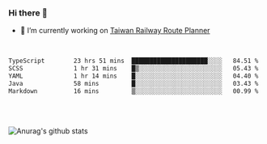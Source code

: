 ### Hi there 👋

- 🔭 I’m currently working on [Taiwan Railway Route Planner](https://github.com/Taiwan-Railway-Route-Planner)

<br/>

<!--START_SECTION:waka-->

```txt
TypeScript        23 hrs 51 mins  █████████████████████░░░░   84.51 %
SCSS              1 hr 31 mins    █▒░░░░░░░░░░░░░░░░░░░░░░░   05.43 %
YAML              1 hr 14 mins    █░░░░░░░░░░░░░░░░░░░░░░░░   04.40 %
Java              58 mins         █░░░░░░░░░░░░░░░░░░░░░░░░   03.43 %
Markdown          16 mins         ▒░░░░░░░░░░░░░░░░░░░░░░░░   00.99 %
```

<!--END_SECTION:waka-->

<br/>
<br/>

![Anurag's github stats](https://github-readme-stats.vercel.app/api?username=DepickereSven&show_icons=true&theme=tokyonight)



<!--
**DepickereSven/DepickereSven** is a ✨ _special_ ✨ repository because its `README.md` (this file) appears on your GitHub profile.

Here are some ideas to get you started:

- 🔭 I’m currently working on ...
- 🌱 I’m currently learning ...
- 👯 I’m looking to collaborate on ...
- 🤔 I’m looking for help with ...
- 💬 Ask me about ...
- 📫 How to reach me: ...
- 😄 Pronouns: ...
- ⚡ Fun fact: ...
-->
